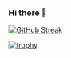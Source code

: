 ### Hi there 👋

<!--
**apo0orva/apo0orva** is a ✨ _special_ ✨ repository because its `README.md` (this file) appears on your GitHub profile.

Here are some ideas to get you started:

- 🔭 I’m currently working on ...
- 🌱 I’m currently learning ...
- 👯 I’m looking to collaborate on ...
- 🤔 I’m looking for help with ...
- 💬 Ask me about ...
- 📫 How to reach me: ...
- 😄 Pronouns: ...
- ⚡ Fun fact: ...
-->

[![GitHub Streak](https://github-readme-streak-stats.herokuapp.com/?user=apo0orva&theme=dark)](https://git.io/streak-stats)

[![trophy](https://github-profile-trophy.vercel.app/?username=&theme=onedark)](https://github.com/ryo-ma/github-profile-trophy)

